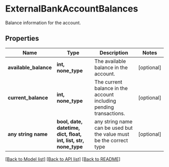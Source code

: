 # ExternalBankAccountBalances

Balance information for the account.

## Properties
Name | Type | Description | Notes
------------ | ------------- | ------------- | -------------
**available_balance** | **int, none_type** | The available balance in the account. | [optional] 
**current_balance** | **int, none_type** | The current balance in the account including pending transactions. | [optional] 
**any string name** | **bool, date, datetime, dict, float, int, list, str, none_type** | any string name can be used but the value must be the correct type | [optional]

[[Back to Model list]](../README.md#documentation-for-models) [[Back to API list]](../README.md#documentation-for-api-endpoints) [[Back to README]](../README.md)


